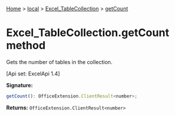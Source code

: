 [Home](./index) &gt; [local](local.md) &gt; [Excel\_TableCollection](local.excel_tablecollection.md) &gt; [getCount](local.excel_tablecollection.getcount.md)

# Excel\_TableCollection.getCount method

Gets the number of tables in the collection. 

 \[Api set: ExcelApi 1.4\]

**Signature:**
```javascript
getCount(): OfficeExtension.ClientResult<number>;
```
**Returns:** `OfficeExtension.ClientResult<number>`

